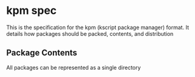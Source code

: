 # kpm spec

This is the specification for the kpm (kscript package manager) format. It details how packages should be packed, contents, and distribution

## Package Contents

All packages can be represented as a single directory

